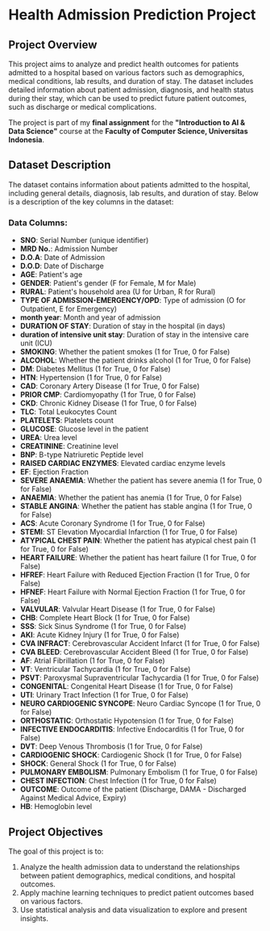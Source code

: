 # Health Admission Prediction Project

## **Project Overview**

This project aims to analyze and predict health outcomes for patients admitted to a hospital based on various factors such as demographics, medical conditions, lab results, and duration of stay. The dataset includes detailed information about patient admission, diagnosis, and health status during their stay, which can be used to predict future patient outcomes, such as discharge or medical complications.

The project is part of my **final assignment** for the **"Introduction to AI & Data Science"** course at the **Faculty of Computer Science, Universitas Indonesia**.

## **Dataset Description**

The dataset contains information about patients admitted to the hospital, including general details, diagnosis, lab results, and duration of stay. Below is a description of the key columns in the dataset:

### **Data Columns:**

- **SNO**: Serial Number (unique identifier)
- **MRD No.**: Admission Number
- **D.O.A**: Date of Admission
- **D.O.D**: Date of Discharge
- **AGE**: Patient's age
- **GENDER**: Patient's gender (F for Female, M for Male)
- **RURAL**: Patient's household area (U for Urban, R for Rural)
- **TYPE OF ADMISSION-EMERGENCY/OPD**: Type of admission (O for Outpatient, E for Emergency)
- **month year**: Month and year of admission
- **DURATION OF STAY**: Duration of stay in the hospital (in days)
- **duration of intensive unit stay**: Duration of stay in the intensive care unit (ICU)
- **SMOKING**: Whether the patient smokes (1 for True, 0 for False)
- **ALCOHOL**: Whether the patient drinks alcohol (1 for True, 0 for False)
- **DM**: Diabetes Mellitus (1 for True, 0 for False)
- **HTN**: Hypertension (1 for True, 0 for False)
- **CAD**: Coronary Artery Disease (1 for True, 0 for False)
- **PRIOR CMP**: Cardiomyopathy (1 for True, 0 for False)
- **CKD**: Chronic Kidney Disease (1 for True, 0 for False)
- **TLC**: Total Leukocytes Count
- **PLATELETS**: Platelets count
- **GLUCOSE**: Glucose level in the patient
- **UREA**: Urea level
- **CREATININE**: Creatinine level
- **BNP**: B-type Natriuretic Peptide level
- **RAISED CARDIAC ENZYMES**: Elevated cardiac enzyme levels
- **EF**: Ejection Fraction
- **SEVERE ANAEMIA**: Whether the patient has severe anemia (1 for True, 0 for False)
- **ANAEMIA**: Whether the patient has anemia (1 for True, 0 for False)
- **STABLE ANGINA**: Whether the patient has stable angina (1 for True, 0 for False)
- **ACS**: Acute Coronary Syndrome (1 for True, 0 for False)
- **STEMI**: ST Elevation Myocardial Infarction (1 for True, 0 for False)
- **ATYPICAL CHEST PAIN**: Whether the patient has atypical chest pain (1 for True, 0 for False)
- **HEART FAILURE**: Whether the patient has heart failure (1 for True, 0 for False)
- **HFREF**: Heart Failure with Reduced Ejection Fraction (1 for True, 0 for False)
- **HFNEF**: Heart Failure with Normal Ejection Fraction (1 for True, 0 for False)
- **VALVULAR**: Valvular Heart Disease (1 for True, 0 for False)
- **CHB**: Complete Heart Block (1 for True, 0 for False)
- **SSS**: Sick Sinus Syndrome (1 for True, 0 for False)
- **AKI**: Acute Kidney Injury (1 for True, 0 for False)
- **CVA INFRACT**: Cerebrovascular Accident Infarct (1 for True, 0 for False)
- **CVA BLEED**: Cerebrovascular Accident Bleed (1 for True, 0 for False)
- **AF**: Atrial Fibrillation (1 for True, 0 for False)
- **VT**: Ventricular Tachycardia (1 for True, 0 for False)
- **PSVT**: Paroxysmal Supraventricular Tachycardia (1 for True, 0 for False)
- **CONGENITAL**: Congenital Heart Disease (1 for True, 0 for False)
- **UTI**: Urinary Tract Infection (1 for True, 0 for False)
- **NEURO CARDIOGENIC SYNCOPE**: Neuro Cardiac Syncope (1 for True, 0 for False)
- **ORTHOSTATIC**: Orthostatic Hypotension (1 for True, 0 for False)
- **INFECTIVE ENDOCARDITIS**: Infective Endocarditis (1 for True, 0 for False)
- **DVT**: Deep Venous Thrombosis (1 for True, 0 for False)
- **CARDIOGENIC SHOCK**: Cardiogenic Shock (1 for True, 0 for False)
- **SHOCK**: General Shock (1 for True, 0 for False)
- **PULMONARY EMBOLISM**: Pulmonary Embolism (1 for True, 0 for False)
- **CHEST INFECTION**: Chest Infection (1 for True, 0 for False)
- **OUTCOME**: Outcome of the patient (Discharge, DAMA - Discharged Against Medical Advice, Expiry)
- **HB**: Hemoglobin level

## **Project Objectives**

The goal of this project is to:

1. Analyze the health admission data to understand the relationships between patient demographics, medical conditions, and hospital outcomes.
2. Apply machine learning techniques to predict patient outcomes based on various factors.
3. Use statistical analysis and data visualization to explore and present insights.
